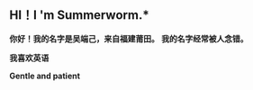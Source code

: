## HI！I 'm Summerworm.*
 **你好！我的名字是吴端己，来自福建莆田。**
   **我的名字经常被人念错。**
   
   **我喜欢英语**
   
   **Gentle and patient**
